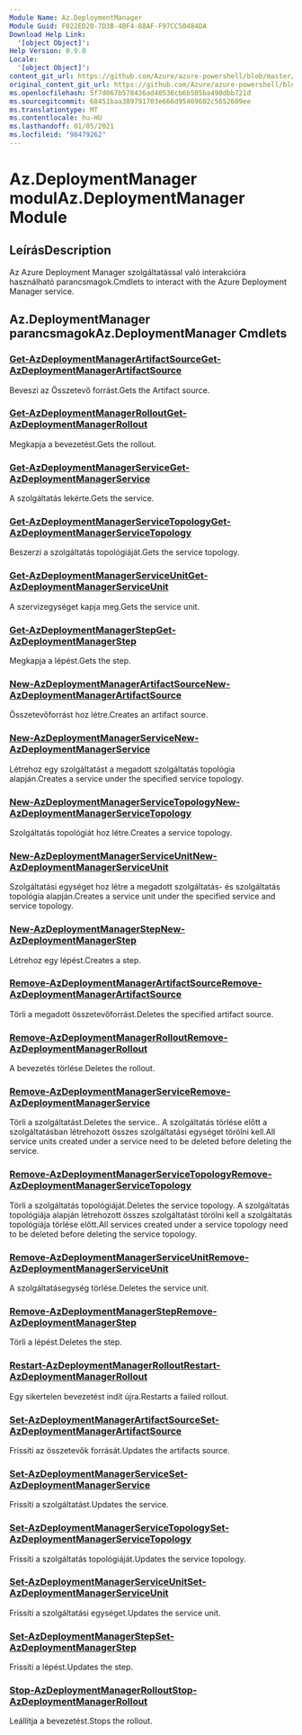 ```yaml
---
Module Name: Az.DeploymentManager
Module Guid: F022ED20-7D3B-4BF4-88AF-F97CC50484DA
Download Help Link:
  '[object Object]': 
Help Version: 0.9.0
Locale:
  '[object Object]': 
content_git_url: https://github.com/Azure/azure-powershell/blob/master/src/DeploymentManager/DeploymentManager/help/Az.DeploymentManager.md
original_content_git_url: https://github.com/Azure/azure-powershell/blob/master/src/DeploymentManager/DeploymentManager/help/Az.DeploymentManager.md
ms.openlocfilehash: 5f7d067b578436ad40536cb6b505ba490dbb721d
ms.sourcegitcommit: 68451baa389791703e666d95469602c5652609ee
ms.translationtype: MT
ms.contentlocale: hu-HU
ms.lasthandoff: 01/05/2021
ms.locfileid: "98479262"
---
```

# <span data-ttu-id="125a6-101">Az.DeploymentManager modul</span><span class="sxs-lookup"><span data-stu-id="125a6-101">Az.DeploymentManager Module</span></span>
## <span data-ttu-id="125a6-102">Leírás</span><span class="sxs-lookup"><span data-stu-id="125a6-102">Description</span></span>
<span data-ttu-id="125a6-103">Az Azure Deployment Manager szolgáltatással való interakcióra használható parancsmagok.</span><span class="sxs-lookup"><span data-stu-id="125a6-103">Cmdlets to interact with the Azure Deployment Manager service.</span></span>

## <span data-ttu-id="125a6-104">Az.DeploymentManager parancsmagok</span><span class="sxs-lookup"><span data-stu-id="125a6-104">Az.DeploymentManager Cmdlets</span></span>
### [<span data-ttu-id="125a6-105">Get-AzDeploymentManagerArtifactSource</span><span class="sxs-lookup"><span data-stu-id="125a6-105">Get-AzDeploymentManagerArtifactSource</span></span>](Get-AzDeploymentManagerArtifactSource.md)
<span data-ttu-id="125a6-106">Beveszi az Összetevő forrást.</span><span class="sxs-lookup"><span data-stu-id="125a6-106">Gets the Artifact source.</span></span>

### [<span data-ttu-id="125a6-107">Get-AzDeploymentManagerRollout</span><span class="sxs-lookup"><span data-stu-id="125a6-107">Get-AzDeploymentManagerRollout</span></span>](Get-AzDeploymentManagerRollout.md)
<span data-ttu-id="125a6-108">Megkapja a bevezetést.</span><span class="sxs-lookup"><span data-stu-id="125a6-108">Gets the rollout.</span></span>

### [<span data-ttu-id="125a6-109">Get-AzDeploymentManagerService</span><span class="sxs-lookup"><span data-stu-id="125a6-109">Get-AzDeploymentManagerService</span></span>](Get-AzDeploymentManagerService.md)
<span data-ttu-id="125a6-110">A szolgáltatás lekérte.</span><span class="sxs-lookup"><span data-stu-id="125a6-110">Gets the service.</span></span>

### [<span data-ttu-id="125a6-111">Get-AzDeploymentManagerServiceTopology</span><span class="sxs-lookup"><span data-stu-id="125a6-111">Get-AzDeploymentManagerServiceTopology</span></span>](Get-AzDeploymentManagerServiceTopology.md)
<span data-ttu-id="125a6-112">Beszerzi a szolgáltatás topológiáját.</span><span class="sxs-lookup"><span data-stu-id="125a6-112">Gets the service topology.</span></span>

### [<span data-ttu-id="125a6-113">Get-AzDeploymentManagerServiceUnit</span><span class="sxs-lookup"><span data-stu-id="125a6-113">Get-AzDeploymentManagerServiceUnit</span></span>](Get-AzDeploymentManagerServiceUnit.md)
<span data-ttu-id="125a6-114">A szervizegységet kapja meg.</span><span class="sxs-lookup"><span data-stu-id="125a6-114">Gets the service unit.</span></span>

### [<span data-ttu-id="125a6-115">Get-AzDeploymentManagerStep</span><span class="sxs-lookup"><span data-stu-id="125a6-115">Get-AzDeploymentManagerStep</span></span>](Get-AzDeploymentManagerStep.md)
<span data-ttu-id="125a6-116">Megkapja a lépést.</span><span class="sxs-lookup"><span data-stu-id="125a6-116">Gets the step.</span></span>

### [<span data-ttu-id="125a6-117">New-AzDeploymentManagerArtifactSource</span><span class="sxs-lookup"><span data-stu-id="125a6-117">New-AzDeploymentManagerArtifactSource</span></span>](New-AzDeploymentManagerArtifactSource.md)
<span data-ttu-id="125a6-118">Összetevőforrást hoz létre.</span><span class="sxs-lookup"><span data-stu-id="125a6-118">Creates an artifact source.</span></span>

### [<span data-ttu-id="125a6-119">New-AzDeploymentManagerService</span><span class="sxs-lookup"><span data-stu-id="125a6-119">New-AzDeploymentManagerService</span></span>](New-AzDeploymentManagerService.md)
<span data-ttu-id="125a6-120">Létrehoz egy szolgáltatást a megadott szolgáltatás topológia alapján.</span><span class="sxs-lookup"><span data-stu-id="125a6-120">Creates a service under the specified service topology.</span></span>

### [<span data-ttu-id="125a6-121">New-AzDeploymentManagerServiceTopology</span><span class="sxs-lookup"><span data-stu-id="125a6-121">New-AzDeploymentManagerServiceTopology</span></span>](New-AzDeploymentManagerServiceTopology.md)
<span data-ttu-id="125a6-122">Szolgáltatás topológiát hoz létre.</span><span class="sxs-lookup"><span data-stu-id="125a6-122">Creates a service topology.</span></span>

### [<span data-ttu-id="125a6-123">New-AzDeploymentManagerServiceUnit</span><span class="sxs-lookup"><span data-stu-id="125a6-123">New-AzDeploymentManagerServiceUnit</span></span>](New-AzDeploymentManagerServiceUnit.md)
<span data-ttu-id="125a6-124">Szolgáltatási egységet hoz létre a megadott szolgáltatás- és szolgáltatás topológia alapján.</span><span class="sxs-lookup"><span data-stu-id="125a6-124">Creates a service unit under the specified service and service topology.</span></span>

### [<span data-ttu-id="125a6-125">New-AzDeploymentManagerStep</span><span class="sxs-lookup"><span data-stu-id="125a6-125">New-AzDeploymentManagerStep</span></span>](New-AzDeploymentManagerStep.md)
<span data-ttu-id="125a6-126">Létrehoz egy lépést.</span><span class="sxs-lookup"><span data-stu-id="125a6-126">Creates a step.</span></span>

### [<span data-ttu-id="125a6-127">Remove-AzDeploymentManagerArtifactSource</span><span class="sxs-lookup"><span data-stu-id="125a6-127">Remove-AzDeploymentManagerArtifactSource</span></span>](Remove-AzDeploymentManagerArtifactSource.md)
<span data-ttu-id="125a6-128">Törli a megadott összetevőforrást.</span><span class="sxs-lookup"><span data-stu-id="125a6-128">Deletes the specified artifact source.</span></span>

### [<span data-ttu-id="125a6-129">Remove-AzDeploymentManagerRollout</span><span class="sxs-lookup"><span data-stu-id="125a6-129">Remove-AzDeploymentManagerRollout</span></span>](Remove-AzDeploymentManagerRollout.md)
<span data-ttu-id="125a6-130">A bevezetés törlése.</span><span class="sxs-lookup"><span data-stu-id="125a6-130">Deletes the rollout.</span></span>

### [<span data-ttu-id="125a6-131">Remove-AzDeploymentManagerService</span><span class="sxs-lookup"><span data-stu-id="125a6-131">Remove-AzDeploymentManagerService</span></span>](Remove-AzDeploymentManagerService.md)
<span data-ttu-id="125a6-132">Törli a szolgáltatást.</span><span class="sxs-lookup"><span data-stu-id="125a6-132">Deletes the service..</span></span> <span data-ttu-id="125a6-133">A szolgáltatás törlése előtt a szolgáltatásban létrehozott összes szolgáltatási egységet törölni kell.</span><span class="sxs-lookup"><span data-stu-id="125a6-133">All service units created under a service need to be deleted before deleting the service.</span></span>

### [<span data-ttu-id="125a6-134">Remove-AzDeploymentManagerServiceTopology</span><span class="sxs-lookup"><span data-stu-id="125a6-134">Remove-AzDeploymentManagerServiceTopology</span></span>](Remove-AzDeploymentManagerServiceTopology.md)
<span data-ttu-id="125a6-135">Törli a szolgáltatás topológiáját.</span><span class="sxs-lookup"><span data-stu-id="125a6-135">Deletes the service topology.</span></span> <span data-ttu-id="125a6-136">A szolgáltatás topológiája alapján létrehozott összes szolgáltatást törölni kell a szolgáltatás topológiája törlése előtt.</span><span class="sxs-lookup"><span data-stu-id="125a6-136">All services created under a service topology need to be deleted before deleting the service topology.</span></span>

### [<span data-ttu-id="125a6-137">Remove-AzDeploymentManagerServiceUnit</span><span class="sxs-lookup"><span data-stu-id="125a6-137">Remove-AzDeploymentManagerServiceUnit</span></span>](Remove-AzDeploymentManagerServiceUnit.md)
<span data-ttu-id="125a6-138">A szolgáltatásegység törlése.</span><span class="sxs-lookup"><span data-stu-id="125a6-138">Deletes the service unit.</span></span>

### [<span data-ttu-id="125a6-139">Remove-AzDeploymentManagerStep</span><span class="sxs-lookup"><span data-stu-id="125a6-139">Remove-AzDeploymentManagerStep</span></span>](Remove-AzDeploymentManagerStep.md)
<span data-ttu-id="125a6-140">Törli a lépést.</span><span class="sxs-lookup"><span data-stu-id="125a6-140">Deletes the step.</span></span>

### [<span data-ttu-id="125a6-141">Restart-AzDeploymentManagerRollout</span><span class="sxs-lookup"><span data-stu-id="125a6-141">Restart-AzDeploymentManagerRollout</span></span>](Restart-AzDeploymentManagerRollout.md)
<span data-ttu-id="125a6-142">Egy sikertelen bevezetést indít újra.</span><span class="sxs-lookup"><span data-stu-id="125a6-142">Restarts a failed rollout.</span></span>

### [<span data-ttu-id="125a6-143">Set-AzDeploymentManagerArtifactSource</span><span class="sxs-lookup"><span data-stu-id="125a6-143">Set-AzDeploymentManagerArtifactSource</span></span>](Set-AzDeploymentManagerArtifactSource.md)
<span data-ttu-id="125a6-144">Frissíti az összetevők forrását.</span><span class="sxs-lookup"><span data-stu-id="125a6-144">Updates the artifacts source.</span></span>

### [<span data-ttu-id="125a6-145">Set-AzDeploymentManagerService</span><span class="sxs-lookup"><span data-stu-id="125a6-145">Set-AzDeploymentManagerService</span></span>](Set-AzDeploymentManagerService.md)
<span data-ttu-id="125a6-146">Frissíti a szolgáltatást.</span><span class="sxs-lookup"><span data-stu-id="125a6-146">Updates the service.</span></span>

### [<span data-ttu-id="125a6-147">Set-AzDeploymentManagerServiceTopology</span><span class="sxs-lookup"><span data-stu-id="125a6-147">Set-AzDeploymentManagerServiceTopology</span></span>](Set-AzDeploymentManagerServiceTopology.md)
<span data-ttu-id="125a6-148">Frissíti a szolgáltatás topológiáját.</span><span class="sxs-lookup"><span data-stu-id="125a6-148">Updates the service topology.</span></span>

### [<span data-ttu-id="125a6-149">Set-AzDeploymentManagerServiceUnit</span><span class="sxs-lookup"><span data-stu-id="125a6-149">Set-AzDeploymentManagerServiceUnit</span></span>](Set-AzDeploymentManagerServiceUnit.md)
<span data-ttu-id="125a6-150">Frissíti a szolgáltatási egységet.</span><span class="sxs-lookup"><span data-stu-id="125a6-150">Updates the service unit.</span></span>

### [<span data-ttu-id="125a6-151">Set-AzDeploymentManagerStep</span><span class="sxs-lookup"><span data-stu-id="125a6-151">Set-AzDeploymentManagerStep</span></span>](Set-AzDeploymentManagerStep.md)
<span data-ttu-id="125a6-152">Frissíti a lépést.</span><span class="sxs-lookup"><span data-stu-id="125a6-152">Updates the step.</span></span>

### [<span data-ttu-id="125a6-153">Stop-AzDeploymentManagerRollout</span><span class="sxs-lookup"><span data-stu-id="125a6-153">Stop-AzDeploymentManagerRollout</span></span>](Stop-AzDeploymentManagerRollout.md)
<span data-ttu-id="125a6-154">Leállítja a bevezetést.</span><span class="sxs-lookup"><span data-stu-id="125a6-154">Stops the rollout.</span></span>

